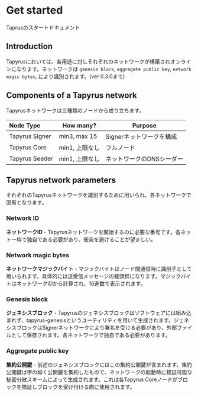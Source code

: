 # Get started

Taprusのスタートドキュメント

## Introduction

Tapyrusにおいては、各用途に対しそれぞれのネットワークが構築されオンラインになります。ネットワークは `genesis block`, `aggregate public key`, `network magic bytes`, により識別されます。(ver 0.3.0まで)

## Components of a Tapyrus network

Tapyrusネットワークは三種類のノードから成り立ちます。

| Node Type      | How many?      | Purpose                   |
| :------------- | -------------- | ------------------------- |
| Tapyrus Signer | min3, max 15   | Signerネットワークを構成  |
| Tapyrus Core   | min1, 上限なし | フルノード                |
| Tapyrus Seeder | min1, 上限なし | ネットワークのDNSシーダー |

## Tapyrus network parameters

それぞれのTapyrusネットワークを識別するために用いられ、各ネットワークで固有となります。

### Network ID

**ネットワークID** - Tapyrusネットワークを開始するのに必要な番号です。各ネットー枠で独自である必要があり、衝突を避けることが望ましい。

### Network magic bytes

**ネットワークマジックバイト** - マジックバイトはノード間通信時に識別子として用いられます。具体的には送受信メッセージの接頭辞になります。マジックバイトはネットワークIDから計算され、16進数で表示されます。

### Genesis block

**ジェネシスブロック** - Tapyrusのジェネシスブロックはソフトウェアには組み込まれず、tapyrus-genesisというユーティリティを用いて生成されます。ジェネシスブロックはSignerネットワークにより署名を受ける必要があり、外部ファイルとして保存されます。各ネットワークで独自である必要があります。

### Aggregate public key

**集約公開鍵** - 前述のジェネシスブロックにはこの集約公開鍵が含まれます。集約公開鍵は字の如く公開鍵を集約したもので、ネットワークの起動時に検証可能な秘密分散スキームによって生成されます。これは各Tapyrus Coreノードがブロックを検証しブロックを受け付ける際に使用されます。